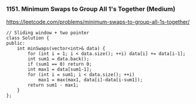### 1151. Minimum Swaps to Group All 1's Together (Medium)

https://leetcode.com/problems/minimum-swaps-to-group-all-1s-together/

```
// Sliding window + two pointer
class Solution {
public:
    int minSwaps(vector<int>& data) {
        for (int i = 1; i < data.size(); ++i) data[i] += data[i-1];
        int sum1 = data.back();
        if (sum1 == 0) return 0;
        int max1 = data[sum1-1];
        for (int i = sum1; i < data.size(); ++i) 
            max1 = max(max1, data[i]-data[i-sum1]);
        return sum1 - max1;
    }
};
```
